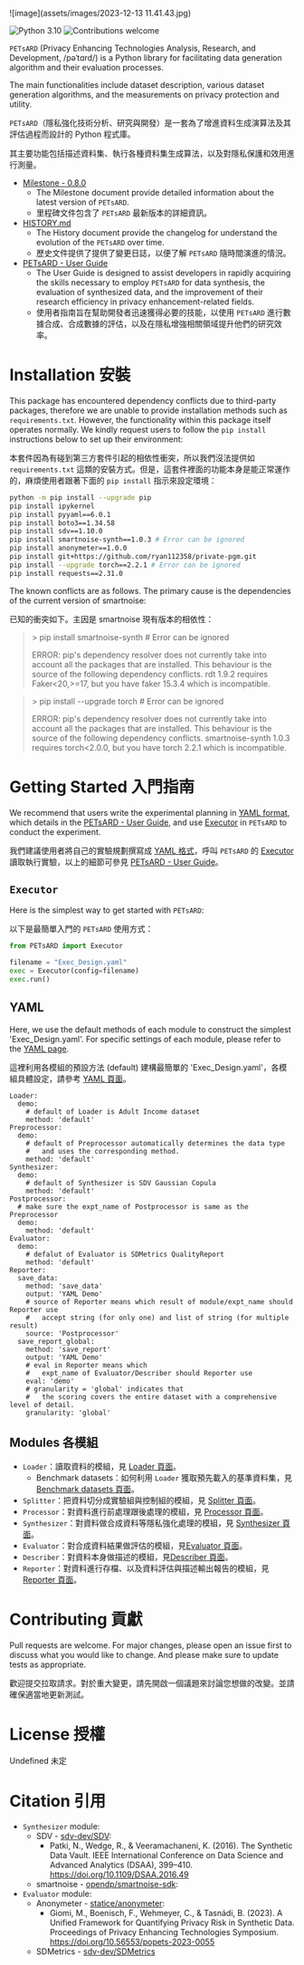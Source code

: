 ![image](assets/images/2023-12-13 11.41.43.jpg)


![Python 3.10](https://img.shields.io/badge/python-v3.10-blue.svg)
![Contributions welcome](https://img.shields.io/badge/contributions-welcome-orange.svg)
<!-- GitHub Issues number, build, dependency
TODO Git
-->


`PETsARD` (Privacy Enhancing Technologies Analysis, Research, and Development, /pəˈtɑrd/) is a Python library for facilitating data generation algorithm and their evaluation processes.

The main functionalities include dataset description, various dataset generation algorithms, and the measurements on privacy protection and utility.


`PETsARD`（隱私強化技術分析、研究與開發）是一套為了增進資料生成演算法及其評估過程而設計的 Python 程式庫。

其主要功能包括描述資料集、執行各種資料集生成算法，以及對隱私保護和效用進行測量。


- [Milestone - 0.8.0](https://github.com/nics-tw/PETsARD/releases/tag/v0.8.0)
    - The Milestone document provide detailed information about the latest version of `PETsARD`.
    - 里程碑文件包含了 `PETsARD` 最新版本的詳細資訊。
- [HISTORY.md](https://github.com/nics-tw/PETsARD/blob/main/HISTORY.md)
    - The History document provide the changelog for understand the evolution of the `PETsARD` over time.
    - 歷史文件提供了提供了變更日誌，以便了解 `PETsARD` 隨時間演進的情況。
- [PETsARD - User Guide](https://nics-tw.github.io/PETsARD/)
    - The User Guide is designed to assist developers in rapidly acquiring the skills necessary to employ `PETsARD` for data synthesis, the evaluation of synthesized data, and the improvement of their research efficiency in privacy enhancement-related fields.
    - 使用者指南旨在幫助開發者迅速獲得必要的技能，以使用 `PETsARD` 進行數據合成、合成數據的評估，以及在隱私增強相關領域提升他們的研究效率。


# Installation 安裝

This package has encountered dependency conflicts due to third-party packages, therefore we are unable to provide installation methods such as `requirements.txt`. However, the functionality within this package itself operates normally. We kindly request users to follow the `pip install` instructions below to set up their environment:

本套件因為有碰到第三方套件引起的相依性衝突，所以我們沒法提供如 `requirements.txt` 這類的安裝方式。但是，這套件裡面的功能本身是能正常運作的，麻煩使用者跟著下面的 `pip install` 指示來設定環境：

```bash
python -m pip install --upgrade pip
pip install ipykernel
pip install pyyaml==6.0.1
pip install boto3==1.34.58
pip install sdv==1.10.0
pip install smartnoise-synth==1.0.3 # Error can be ignored
pip install anonymeter==1.0.0
pip install git+https://github.com/ryan112358/private-pgm.git
pip install --upgrade torch==2.2.1 # Error can be ignored
pip install requests==2.31.0
```

The known conflicts are as follows. The primary cause is the dependencies of the current version of smartnoise:

已知的衝突如下。主因是 smartnoise 現有版本的相依性：

> \> pip install smartnoise-synth # Error can be ignored
>
> ERROR: pip's dependency resolver does not currently take into account all the packages that are installed. This behaviour is the source of the following dependency conflicts.
> rdt 1.9.2 requires Faker<20,>=17, but you have faker 15.3.4 which is incompatible.

> \> pip install --upgrade torch # Error can be ignored
>
> ERROR: pip's dependency resolver does not currently take into account all the packages that are installed. This behaviour is the source of the following dependency conflicts.
> smartnoise-synth 1.0.3 requires torch<2.0.0, but you have torch 2.2.1 which is incompatible.


# Getting Started 入門指南

We recommend that users write the experimental planning in [YAML format](https://nics-tw.github.io/PETsARD/YAML.html), which details in the [PETsARD - User Guide](https://nics-tw.github.io/PETsARD/), and use [Executor](https://nics-tw.github.io/PETsARD/Executor.html) in `PETsARD` to conduct the experiment.

我們建議使用者將自己的實驗規劃撰寫成 [YAML 格式](https://nics-tw.github.io/PETsARD/YAML.html)，呼叫 `PETsARD` 的 [Executor](https://nics-tw.github.io/PETsARD/Executor.html) 讀取執行實驗，以上的細節可參見 [PETsARD - User Guide](https://nics-tw.github.io/PETsARD/)。



## `Executor`

Here is the simplest way to get started with `PETsARD`:

以下是最簡單入門的 `PETsARD` 使用方式：

```python
from PETsARD import Executor

filename = "Exec_Design.yaml"
exec = Executor(config=filename)
exec.run()
```


## YAML


Here, we use the default methods of each module to construct the simplest 'Exec_Design.yaml'. For specific settings of each module, please refer to the [YAML page](https://nics-tw.github.io/PETsARD/YAML.html).

這裡利用各模組的預設方法 (default) 建構最簡單的 'Exec_Design.yaml'，各模組具體設定，請參考 [YAML 頁面](https://nics-tw.github.io/PETsARD/YAML.html)。


```
Loader:
  demo:
    # default of Loader is Adult Income dataset
    method: 'default'
Preprocessor:
  demo:
    # default of Preprocessor automatically determines the data type
    #   and uses the corresponding method.
    method: 'default'
Synthesizer:
  demo:
    # default of Synthesizer is SDV Gaussian Copula
    method: 'default'
Postprocessor:
  # make sure the expt_name of Postprocessor is same as the Preprocessor
  demo:
    method: 'default'
Evaluator:
  demo:
    # defalut of Evaluator is SDMetrics QualityReport
    method: 'default'
Reporter:
  save_data:
    method: 'save_data'
    output: 'YAML Demo'
    # source of Reporter means which result of module/expt_name should Reporter use
    #   accept string (for only one) and list of string (for multiple result)
    source: 'Postprocessor'
  save_report_global:
    method: 'save_report'
    output: 'YAML Demo'
    # eval in Reporter means which
    #   expt_name of Evaluator/Describer should Reporter use
    eval: 'demo'
    # granularity = 'global' indicates that
    #   the scoring covers the entire dataset with a comprehensive level of detail.
    granularity: 'global'
```


## Modules 各模組

- `Loader`：讀取資料的模組，見 [Loader 頁面](https://nics-tw.github.io/PETsARD/Loader.html)。
    - Benchmark datasets：如何利用 `Loader` 獲取預先載入的基準資料集，見 [Benchmark datasets 頁面](https://nics-tw.github.io/PETsARD/Benchmark-datasets.html)。
- `Splitter`：把資料切分成實驗組與控制組的模組，見 [Splitter 頁面](https://nics-tw.github.io/PETsARD/Splitter.html)。
- `Processor`：對資料進行前處理跟後處理的模組，見 [Processor 頁面](https://nics-tw.github.io/PETsARD/Processor.html)。
- `Synthesizer`：對資料做合成資料等隱私強化處理的模組，見 [Synthesizer 頁面](https://nics-tw.github.io/PETsARD/Synthesizer.html)。
- `Evaluator`：對合成資料結果做評估的模組，見[Evaluator 頁面](https://nics-tw.github.io/PETsARD/Evaluator.html)。
- `Describer`：對資料本身做描述的模組，見[Describer 頁面](https://nics-tw.github.io/PETsARD/Describer.html)。
- `Reporter`：對資料進行存檔、以及資料評估與描述輸出報告的模組，見[Reporter 頁面](https://nics-tw.github.io/PETsARD/Reporter.html)。



# Contributing 貢獻

Pull requests are welcome. For major changes, please open an issue first to discuss what you would like to change. And please make sure to update tests as appropriate.

歡迎提交拉取請求。對於重大變更，請先開啟一個議題來討論您想做的改變。並請確保適當地更新測試。


# License 授權

Undefined 未定
<!--
TODO Defined License
-->


# Citation 引用

- `Synthesizer` module:
  - SDV - [sdv-dev/SDV](https://github.com/sdv-dev/SDV):
      - Patki, N., Wedge, R., & Veeramachaneni, K. (2016). The Synthetic Data Vault. IEEE International Conference on Data Science and Advanced Analytics (DSAA), 399–410. https://doi.org/10.1109/DSAA.2016.49
  - smartnoise - [opendp/smartnoise-sdk](https://github.com/opendp/smartnoise-sdk):
- `Evaluator` module:
  - Anonymeter - [statice/anonymeter](https://github.com/statice/anonymeter):
      - Giomi, M., Boenisch, F., Wehmeyer, C., & Tasnádi, B. (2023). A Unified Framework for Quantifying Privacy Risk in Synthetic Data. Proceedings of Privacy Enhancing Technologies Symposium. https://doi.org/10.56553/popets-2023-0055
  - SDMetrics - [sdv-dev/SDMetrics](https://github.com/sdv-dev/SDMetrics)

